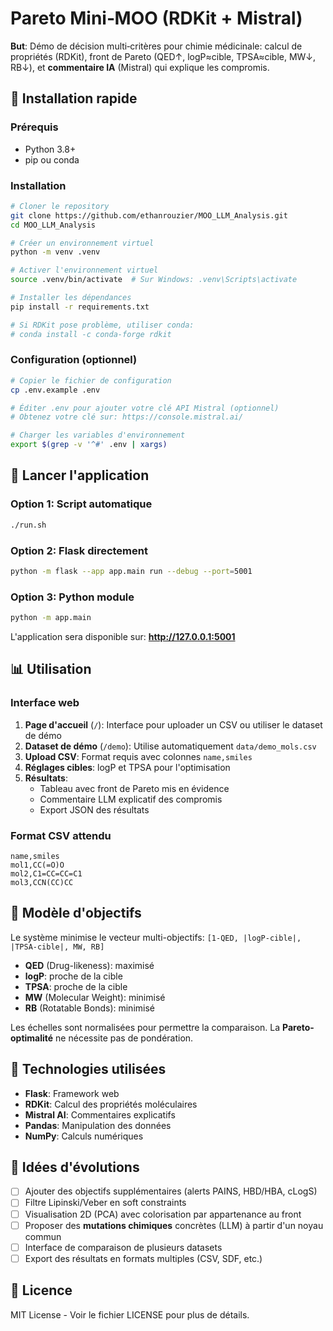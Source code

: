# Pareto Mini‑MOO (RDKit + Mistral)

**But**: Démo de décision multi‑critères pour chimie médicinale: calcul de propriétés (RDKit), front de Pareto (QED↑, logP≈cible, TPSA≈cible, MW↓, RB↓), et **commentaire IA** (Mistral) qui explique les compromis.

## 🚀 Installation rapide

### Prérequis
- Python 3.8+
- pip ou conda

### Installation
```bash
# Cloner le repository
git clone https://github.com/ethanrouzier/MOO_LLM_Analysis.git
cd MOO_LLM_Analysis

# Créer un environnement virtuel
python -m venv .venv

# Activer l'environnement virtuel
source .venv/bin/activate  # Sur Windows: .venv\Scripts\activate

# Installer les dépendances
pip install -r requirements.txt

# Si RDKit pose problème, utiliser conda:
# conda install -c conda-forge rdkit
```

### Configuration (optionnel)
```bash
# Copier le fichier de configuration
cp .env.example .env

# Éditer .env pour ajouter votre clé API Mistral (optionnel)
# Obtenez votre clé sur: https://console.mistral.ai/

# Charger les variables d'environnement
export $(grep -v '^#' .env | xargs)
```

## 🎯 Lancer l'application

### Option 1: Script automatique
```bash
./run.sh
```

### Option 2: Flask directement
```bash
python -m flask --app app.main run --debug --port=5001
```

### Option 3: Python module
```bash
python -m app.main
```

L'application sera disponible sur: **http://127.0.0.1:5001**

## 📊 Utilisation

### Interface web
1. **Page d'accueil** (`/`): Interface pour uploader un CSV ou utiliser le dataset de démo
2. **Dataset de démo** (`/demo`): Utilise automatiquement `data/demo_mols.csv`
3. **Upload CSV**: Format requis avec colonnes `name,smiles`
4. **Réglages cibles**: logP et TPSA pour l'optimisation
5. **Résultats**: 
   - Tableau avec front de Pareto mis en évidence
   - Commentaire LLM explicatif des compromis
   - Export JSON des résultats

### Format CSV attendu
```csv
name,smiles
mol1,CC(=O)O
mol2,C1=CC=CC=C1
mol3,CCN(CC)CC
```

## 🧬 Modèle d'objectifs

Le système minimise le vecteur multi-objectifs:
`[1-QED, |logP-cible|, |TPSA-cible|, MW, RB]` 

- **QED** (Drug-likeness): maximisé
- **logP**: proche de la cible
- **TPSA**: proche de la cible  
- **MW** (Molecular Weight): minimisé
- **RB** (Rotatable Bonds): minimisé

Les échelles sont normalisées pour permettre la comparaison. La **Pareto-optimalité** ne nécessite pas de pondération.

## 🔧 Technologies utilisées

- **Flask**: Framework web
- **RDKit**: Calcul des propriétés moléculaires
- **Mistral AI**: Commentaires explicatifs
- **Pandas**: Manipulation des données
- **NumPy**: Calculs numériques

## 🚀 Idées d'évolutions

- [ ] Ajouter des objectifs supplémentaires (alerts PAINS, HBD/HBA, cLogS)
- [ ] Filtre Lipinski/Veber en soft constraints
- [ ] Visualisation 2D (PCA) avec colorisation par appartenance au front
- [ ] Proposer des **mutations chimiques** concrètes (LLM) à partir d'un noyau commun
- [ ] Interface de comparaison de plusieurs datasets
- [ ] Export des résultats en formats multiples (CSV, SDF, etc.)

## 📝 Licence

MIT License - Voir le fichier LICENSE pour plus de détails.
